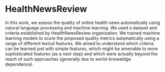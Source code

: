 # HealthNewsReview
In this work, we assess the quality of online health news automatically using natural language processing and machine learning. 
We used a dataset and criteria established by HealthNewsReview organization. 
We trained machine learning models to score the proposed quality metrics automatically using a range of different lexical features. 
We aimed to understand which criteria can be learned just with simple features, which might be amenable to more sophisticated features (as a next step) and which were actually beyond the reach of such approaches (generally due to world-knoweldge dependence).
